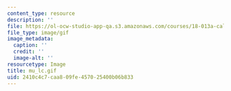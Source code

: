 ```yaml
---
content_type: resource
description: ''
file: https://ol-ocw-studio-app-qa.s3.amazonaws.com/courses/18-013a-calculus-with-applications-spring-2005/2410c4c7caa809fe457025400b06b833_mu_lc.gif
file_type: image/gif
image_metadata:
  caption: ''
  credit: ''
  image-alt: ''
resourcetype: Image
title: mu_lc.gif
uid: 2410c4c7-caa8-09fe-4570-25400b06b833
---
```

